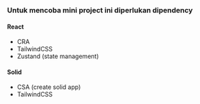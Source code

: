 ### Untuk mencoba mini project ini diperlukan dipendency

#### React

- CRA
- TailwindCSS
- Zustand (state management)

#### Solid

- CSA (create solid app)
- TailwindCSS
